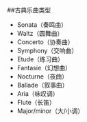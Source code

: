 ##古典乐曲类型
* Sonata（奏鸣曲） 
* Waltz（圆舞曲）
* Concerto（协奏曲）
* Symphony（交响曲）
* Etude（练习曲）
* Fantasie（幻想曲）
* Nocturne（夜曲）
* Ballade（叙事曲）
* Aria（咏叹调）
* Flute（长笛）
* Major/minor（大/小调）